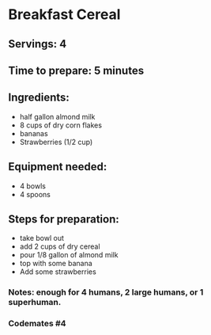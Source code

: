 # Breakfast Cereal

## Servings: 4

## Time to prepare: 5 minutes

## Ingredients: 
  - half gallon almond milk
  - 8 cups of dry corn flakes 
  - bananas
  - Strawberries (1/2 cup)


## Equipment needed: 
  - 4 bowls
  - 4 spoons


## Steps for preparation: 
  - take bowl out
  - add 2 cups of dry cereal
  - pour 1/8 gallon of almond milk 
  - top with some banana
  - Add some strawberries



### Notes: enough for 4 humans, 2 large humans, or 1 superhuman. 



### Codemates #4
